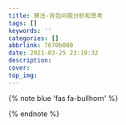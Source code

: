 ```yaml
---
title: 算法-背包问题分析和思考
tags: []
keywords: ''
categories: []
abbrlink: 7670b080
date: 2021-03-25 23:19:32
description:
cover:
top_img:
---
```


{% note blue 'fas fa-bullhorn' %}



{% endnote %}